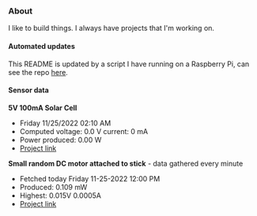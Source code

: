 ### About
I like to build things. I always have projects that I'm working on.

#### Automated updates
This README is updated by a script I have running on a Raspberry Pi, can see the repo [here](https://github.com/jdc-cunningham/raspi-git-repo-updater).

#### Sensor data
**5V 100mA Solar Cell**
- Friday 11/25/2022 02:10 AM
- Computed voltage: 0.0 V current: 0 mA
- Power produced: 0.00 W
- [Project link](https://github.com/jdc-cunningham/raspisolarplotter)

**Small random DC motor attached to stick** - data gathered every minute
- Fetched today Friday 11-25-2022 12:00 PM
- Produced: 0.109 mW
- Highest: 0.015V 0.0005A
- [Project link](https://github.com/jdc-cunningham/turbine-raspi)